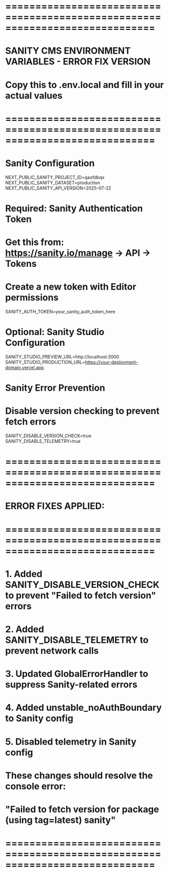 # =============================================================================
# SANITY CMS ENVIRONMENT VARIABLES - ERROR FIX VERSION
# Copy this to .env.local and fill in your actual values
# =============================================================================

# Sanity Configuration
NEXT_PUBLIC_SANITY_PROJECT_ID=qaofdbqx
NEXT_PUBLIC_SANITY_DATASET=production
NEXT_PUBLIC_SANITY_API_VERSION=2025-07-22

# Required: Sanity Authentication Token
# Get this from: https://sanity.io/manage -> API -> Tokens
# Create a new token with Editor permissions
SANITY_AUTH_TOKEN=your_sanity_auth_token_here

# Optional: Sanity Studio Configuration
SANITY_STUDIO_PREVIEW_URL=http://localhost:3000
SANITY_STUDIO_PRODUCTION_URL=https://your-deployment-domain.vercel.app

# Sanity Error Prevention
# Disable version checking to prevent fetch errors
SANITY_DISABLE_VERSION_CHECK=true
SANITY_DISABLE_TELEMETRY=true

# =============================================================================
# ERROR FIXES APPLIED:
# =============================================================================
# 1. Added SANITY_DISABLE_VERSION_CHECK to prevent "Failed to fetch version" errors
# 2. Added SANITY_DISABLE_TELEMETRY to prevent network calls
# 3. Updated GlobalErrorHandler to suppress Sanity-related errors
# 4. Added unstable_noAuthBoundary to Sanity config
# 5. Disabled telemetry in Sanity config
#
# These changes should resolve the console error:
# "Failed to fetch version for package (using tag=latest) sanity"
# =============================================================================

